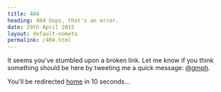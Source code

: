 ```yaml
---
title: 404
heading: 404 Oops, that's an error.
date: 29th April 2015
layout: default-nometa
permalink: /404.html
---
```


<p class="sans-serif">It seems you've stumbled upon a broken link. Let me know if you think something should be here by tweeting me a quick message: <a href="http://twitter.com/gmph">@gmph</a>.</p>

<p class="sans-serif">You'll be redirected <a href="{{ site.baseurl }}">home</a> in 10 seconds...</p>
